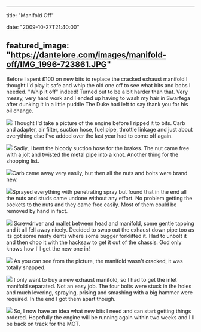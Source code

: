 
---
title: "Manifold Off"

date: "2009-10-27T21:40:00"

featured_image: "https://dantelore.com/images/manifold-off/IMG_1996-723861.JPG"
---


Before I spent £100 on new bits to replace the cracked exhaust manifold I thought I'd play it safe and whip the old one off to see what bits and bobs I needed.  "Whip it off" indeed!  Turned out to be a bit harder than that.  Very messy, very hard work and I ended up having to wash my hair in <span>Swarfega</span> after dunking it in a little puddle The Duke had left to say thank you for his oil change.

<a href="http://danandtheduke.co.uk/uploaded_images/IMG_1996-723921.JPG"><img src="https://dantelore.com/images/manifold-off/IMG_1996-723861.JPG"/></a>
Thought I'd take a picture of the engine before I ripped it to bits.  <span>Carb</span> and adapter, air filter, suction hose, fuel pipe, throttle linkage and just about everything else I've added over the last year had to come off again.

<a href="http://danandtheduke.co.uk/uploaded_images/IMG_1998-723834.JPG"><img src="https://dantelore.com/images/manifold-off/IMG_1998-723770.JPG"/></a>
Sadly, I bent the bloody suction hose for the brakes.  The nut came free with a jolt and twisted the metal pipe into a knot.  Another thing for the shopping list.

<a href="http://danandtheduke.co.uk/uploaded_images/IMG_2004-775660.JPG"><img src="https://dantelore.com/images/manifold-off/IMG_2004-775602.JPG"/></a><span>Carb</span> came away very easily, but then all the nuts and bolts were brand new.

<a href="http://danandtheduke.co.uk/uploaded_images/IMG_2006-775560.JPG"><img src="https://dantelore.com/images/manifold-off/IMG_2006-775489.JPG"/></a>Sprayed everything with penetrating spray but found that in the end all the nuts and studs came undone without any effort.  No problem getting the sockets to the nuts and they came free easily.  Most of them could be removed by hand in fact.

<a href="http://danandtheduke.co.uk/uploaded_images/IMG_2010-736261.JPG"><img src="https://dantelore.com/images/manifold-off/IMG_2010-736202.JPG"/></a>
Screwdriver and mallet between head and manifold, some gentle tapping and it all fell away nicely.  Decided to swap out the exhaust down pipe too as its got some nasty dents where some bugger <span>forklifted</span> it.  Had to unbolt it and then chop it with the hacksaw to get it out of the chassis.  God only knows how I'll get the new one in!

<a href="http://danandtheduke.co.uk/uploaded_images/IMG_2014-736174.JPG"><img src="https://dantelore.com/images/manifold-off/IMG_2014-736168.JPG"/></a>
As you can see from the picture, the manifold wasn't cracked, it was totally snapped.

<a href="http://danandtheduke.co.uk/uploaded_images/IMG_2016-701410.JPG"><img src="https://dantelore.com/images/manifold-off/IMG_2016-701404.JPG"/></a>
I only want to buy a new exhaust manifold, so I had to get the inlet manifold separated.  Not an easy job.  The four bolts were stuck in the holes and much levering, spraying, prising and smashing with a big hammer were required.  In the end I got them apart though.

<a href="http://danandtheduke.co.uk/uploaded_images/IMG_2021-701378.JPG"><img src="https://dantelore.com/images/manifold-off/IMG_2021-701319.JPG"/></a>
So, I now have an idea what new bits I need and can start getting things ordered.  Hopefully the engine will be running again within two weeks and I'll be back on track for the MOT.